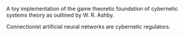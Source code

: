 A toy implementation of the game theoretic foundation of cybernetic systems theory as outlined by W. R. Ashby.

Connectionist artificial neural networks are cybernetic regulators.